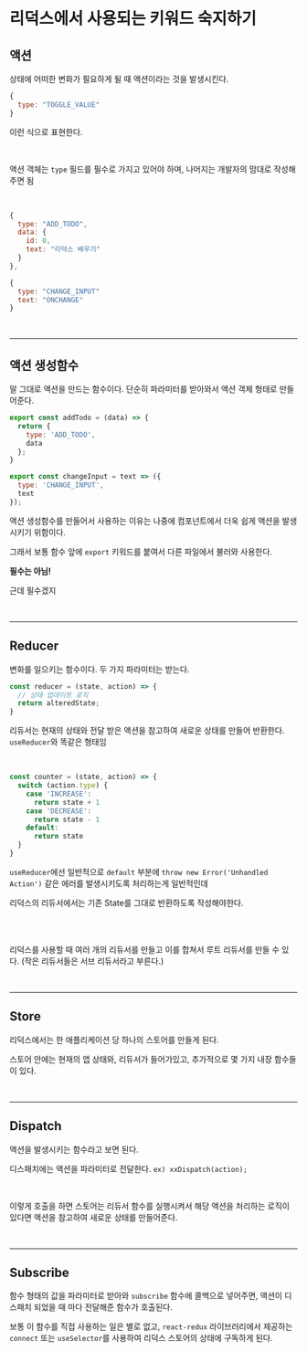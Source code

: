 # 리덕스에서 사용되는 키워드 숙지하기

## 액션

상태에 어떠한 변화가 필요하게 될 때 액션이라는 것을 발생시킨다. 


```js
{
  type: "TOGGLE_VALUE"
}
```
이런 식으로 표현한다.

<br>

액션 객체는 `type` 필드를 필수로 가지고 있어야 하며, 나머지는 개발자의 맘대로 작성해주면 됨

<br>

```js
{
  type: "ADD_TODO",
  data: {
    id: 0,
    text: "리덕스 배우기"
  }
},

{
  type: "CHANGE_INPUT"
  text: "ONCHANGE"
}
```

<br><hr>

## 액션 생성함수

말 그대로 액션을 만드는 함수이다. 단순히 파라미터를 받아와서 액션 객체 형태로 만들어준다.

```js
export const addTodo = (data) => {
  return {
    type: 'ADD_TODO',
    data
  };
}

export const changeInput = text => ({
  type: 'CHANGE_INPUT',
  text
});
```

액션 생성함수를 만들어서 사용하는 이유는 나중에 컴포넌트에서 더욱 쉽게 액션을 발생시키기 위함이다.

그래서 보통 함수 앞에 `export` 키워드를 붙여서 다른 파일에서 불러와 사용한다.

**필수는 아님!**

근데 필수겠지

<br><hr>

## Reducer

변화를 일으키는 함수이다. 두 가지 파라미터는 받는다.

```js
const reducer = (state, action) => {
  // 상태 업데이트 로직
  return alteredState;
}
```

리듀서는 현재의 상태와 전달 받은 액션을 참고하여 새로운 상태를 만들어 반환한다. `useReducer`와 똑같은 형태임

<br>

```js
const counter = (state, action) => {
  switch (action.type) {
    case 'INCREASE':
      return state + 1
    case 'DECREASE':
      return state - 1
    default:
      return state
  }
}
```

`useReducer`에선 일반적으로 `default` 부분에 `throw new Error('Unhandled Action')` 같은 에러를 발생시키도록 처리하는게 일반적인데

리덕스의 리듀서에서는 기존 State를 그대로 반환하도록 작성해야한다.

<br><br>

리덕스를 사용할 때 여러 개의 리듀서를 만들고 이를 합쳐서 루트 리듀서를 만들 수 있다. (작은 리듀서들은 서브 리듀서라고 부른다.)

<br><hr>

## Store

리덕스에서는 한 애플리케이션 당 하나의 스토어를 만들게 된다.

스토어 안에는 현재의 앱 상태와, 리듀서가 들어가있고, 추가적으로 몇 가지 내장 함수들이 있다.

<br><hr>

## Dispatch

액션을 발생시키는 함수라고 보면 된다.

디스패치에는 액션을 파라미터로 전달한다. `ex) xxDispatch(action);`

<br>

이렇게 호출을 하면 스토어는 리듀서 함수를 실행시켜서 해당 액션을 처리하는 로직이 있다면 액션을 참고하여 새로운 상태를 만들어준다.

<br><hr>

## Subscribe

함수 형태의 값을 파라미터로 받아와 `subscribe` 함수에 콜백으로 넣어주면, 액션이 디스패치 되었을 때 마다 전달해준 함수가 호출된다.

보통 이 함수를 직접 사용하는 일은 별로 없고, `react-redux` 라이브러리에서 제공하는 `connect` 또는 `useSelector`를 사용하여 리덕스 스토어의 상태에 구독하게 된다.
